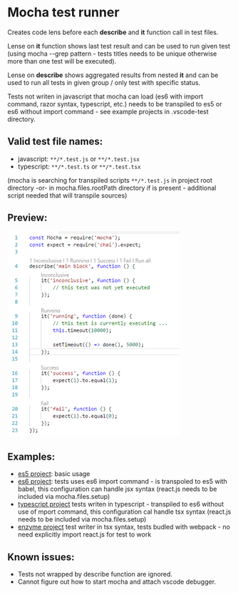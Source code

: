 # Mocha test runner 

Creates code lens before each **describe** and **it** function call in test files.

Lense on **it** function shows last test result and can be used to run given test (using mocha --grep pattern - tests titles needs to be unique otherwise more than one test will be executed).

Lense on **describe** shows aggregated results from nested **it** and can be used to run all tests in given group / only test with specific status.

Tests not writen in javascript that mocha can load (es6 with import command, razor syntax, typescript, etc.) needs to be transpiled to es5 or es6 without import command - see example projects in .vscode-test directory.

## Valid test file names:
- javascript: ```**/*.test.js``` or ```**/*.test.jsx```
- typescript: ```**/*.test.ts``` or ```**/*.test.tsx```

(mocha is searching for transpiled scripts ```**/*.test.js``` in project root directory -or- in mocha.files.rootPath directory if is present - additional script needed that will transpile sources)

## Preview:

![preview](./images/preview.png)

## Examples:
- [es5 project](.vscode-test/es5-project): basic usage
- [es6 project](.vscode-test/es6-project): tests uses es6 import command - is transpoled to es5 with babel, this configuration can handle jsx syntax (react.js needs to be included via mocha.files.setup)
- [typescript project](.vscode-test/ts-project) tests writen in typescript - transpiled to es6 without use of mport command, this configuration cal handle tsx syntax (react.js needs to be included via mocha.files.setup)
- [enzyme project](.vscode-test/enzyme-project) test writer in tsx syntax, tests budled with webpack - no need explicitly import react.js for test to work

## Known issues:
- Tests not wrapped by describe function are ignored.
- Cannot figure out how to start mocha and attach vscode debugger.

